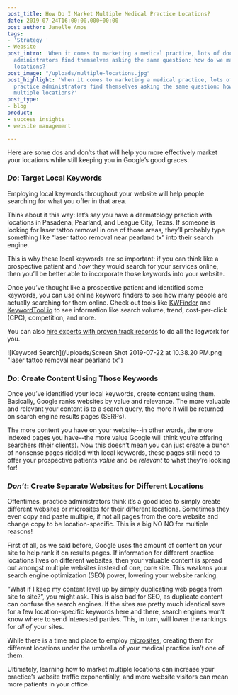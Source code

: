 ```yaml
---
post_title: How Do I Market Multiple Medical Practice Locations?
date: 2019-07-24T16:00:00.000+00:00
post_author: Janelle Amos
tags:
- 'Strategy '
- Website
post_intro: 'When it comes to marketing a medical practice, lots of doctors and practice
  administrators find themselves asking the same question: how do we market multiple
  locations?'
post_image: "/uploads/multiple-locations.jpg"
post_highlight: 'When it comes to marketing a medical practice, lots of doctors and
  practice administrators find themselves asking the same question: how do we market
  multiple locations?'
post_type:
- blog
product:
- success insights
- website management

---
```

Here are some dos and don’ts that will help you more effectively market your locations while still keeping you in Google’s good graces.

### **_Do_:** Target Local Keywords

Employing local keywords throughout your website will help people searching for what you offer in that area.

Think about it this way: let’s say you have a dermatology practice with locations in Pasadena, Pearland, and League City, Texas. If someone is looking for laser tattoo removal in one of those areas, they’ll probably type something like “laser tattoo removal near pearland tx” into their search engine.

This is why these local keywords are so important: if you can think like a prospective patient and _how_ they would search for your services online, then you’ll be better able to incorporate those keywords into your website.

Once you’ve thought like a prospective patient and identified some keywords, you can use online keyword finders to see how many people are actually searching for them online. Check out tools like [KWFinder](https://kwfinder.com) and [KeywordTool.io](https://keywordtool.io) to see information like search volume, trend, cost-per-click (CPC), competition, and more.

You can also [hire experts with proven track records](https://doctorlogic.com/content/galleries/why-are-medical-keywords-important.html) to do all the legwork for you.

![Keyword Search](/uploads/Screen Shot 2019-07-22 at 10.38.20 PM.png "laser tattoo removal near pearland tx")

### **_Do_:** Create Content Using Those Keywords

Once you’ve identified your local keywords, create content using them. Basically, Google ranks websites by value and relevance. The more valuable and relevant your content is to a search query, the more it will be returned on search engine results pages (SERPs).

The more content you have on your website--in other words, the more indexed pages you have--the more value Google will think you’re offering searchers (their clients). Now this doesn’t mean you can just create a bunch of nonsense pages riddled with local keywords, these pages still need to offer your prospective patients _value_ and be _relevant_ to what they’re looking for!

### **_Don’t_**: Create Separate Websites for Different Locations

Oftentimes, practice administrators think it’s a good idea to simply create different websites or microsites for their different locations. Sometimes they even copy and paste multiple, if not all pages from the core website and change copy to be location-specific. This is a big NO NO for multiple reasons!

First of all, as we said before, Google uses the amount of content on your site to help rank it on results pages. If information for different practice locations lives on different websites, then your valuable content is spread out amongst multiple websites instead of one, core site. This weakens your search engine optimization (SEO) power, lowering your website ranking.

“What if I keep my content level up by simply duplicating web pages from site to site?”, you might ask. This is also bad for SEO, as duplicate content can confuse the search engines. If the sites are pretty much identical save for a few location-specific keywords here and there, search engines won’t know where to send interested parties. This, in turn, will lower the rankings for _all of_ your sites.

While there is a time and place to employ [microsites](https://doctorlogic.com/content/galleries/are-microsites-good-for-seo.html), creating them for different locations under the umbrella of your medical practice isn’t one of them.

Ultimately, learning how to market multiple locations can increase your practice’s website traffic exponentially, and more website visitors can mean more patients in your office.